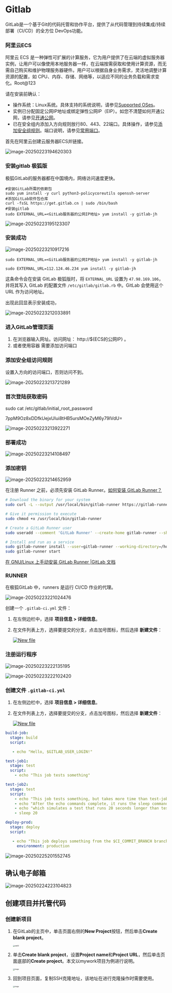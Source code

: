 

# Gitlab

GitLab是一个基于Git的代码托管和协作平台，提供了从代码管理到持续集成/持续部署（CI/CD）的全方位 DevOps功能。

### 阿里云ECS 

阿里云 ECS 是一种弹性可扩展的计算服务，它为用户提供了在云端的虚拟服务器实例，让用户可以像使用本地服务器一样，在云端按需获取和使用计算资源，而无需自己购买和维护物理服务器硬件。用户可以根据自身业务需求，灵活地调整计算资源的配置，如 CPU、内存、存储、网络等，以适应不同的业务负载和需求变化。Root@123

请在安装前确认：

- 操作系统：Linux系统。具体支持的系统说明，请参见[Supported OSes](https://docs.gitlab.com/ee/administration/package_information/supported_os.html)。
- 实例已分配固定公网IP地址或绑定弹性公网IP（EIP）。如您不清楚如何开通公网，请参见[开通公网](https://help.aliyun.com/zh/ecs/user-guide/best-practices-for-configuring-public-bandwidth)。
- 已在安全组内添加入方向规则放行80、443、22端口。具体操作，请参见[添加安全组规则](https://help.aliyun.com/zh/ecs/user-guide/add-a-security-group-rule#concept-sm5-2wz-xdb)。端口说明，请参见[常用端口](https://help.aliyun.com/zh/ecs/user-guide/common-ports)。

首先在阿里云创建云服务器ECS并链接。

![image-20250223194620303](ECS%20_Gitlab.assets/image-20250223194620303.png)

### 安装gitlab 极狐版

极狐GitLab的服务器都在中国境内，网络访问速度更快。

```shell
#安装GitLab所需的依赖包
sudo yum install -y curl python3-policycoreutils openssh-server
#添加GitLab软件包仓库
curl -fsSL https://get.gitlab.cn | sudo /bin/bash
#安装gitlab
sudo EXTERNAL_URL=<GitLab服务器的公网IP地址> yum install -y gitlab-jh
```

![image-20250223195123307](ECS%20_Gitlab.assets/image-20250223195123307.png)

### 安装成功

![image-20250223210917216](ECS%20_Gitlab.assets/image-20250223210917216.png)

```shell
sudo EXTERNAL_URL=<GitLab服务器的公网IP地址> yum install -y gitlab-jh
```

```shell
sudo EXTERNAL_URL=112.124.46.234 yum install -y gitlab-jh
```

这条命令会在安装 GitLab 极狐版时，将 `EXTERNAL_URL` 设置为 `47.98.169.106`，并将其写入 GitLab 的配置文件 `/etc/gitlab/gitlab.rb` 中。GitLab 会使用这个 URL 作为访问地址。

出现此回显表示安装成功，

![image-20250223212033891](ECS%20_Gitlab.assets/image-20250223212033891.png)



### 进入GitLab管理页面

1. 在浏览器输入网址。访问网址： http://${ECS的公网IP} 。
2. 或者使用容器  需要添加访问端口

### 添加安全组访问规则

设置入方向的访问端口，否则访问不到。

![image-20250223213721289](ECS%20_Gitlab.assets/image-20250223213721289.png)



### 首次登陆获取密码

sudo cat /etc/gitlab/initial_root_password

7ppM9Oz8xDDfkUejxUIui8tHB5ursMOeZyM6y79lVdU=

![image-20250223213922271](ECS%20_Gitlab.assets/image-20250223213922271.png)

### 部署成功

![image-20250223214108497](ECS%20_Gitlab.assets/image-20250223214108497.png)

 

### 添加密钥

![image-20250223214652959](ECS%20_Gitlab.assets/image-20250223214652959.png)



在注册 Runner 之前，必须先安装 GitLab Runner。[如何安装 GitLab Runner？](http://121.43.225.123/admin/runners/1/register#)

```bash
# Download the binary for your system
sudo curl -L --output /usr/local/bin/gitlab-runner https://gitlab-runner-downloads.gitlab.cn/latest/binaries/gitlab-runner-linux-amd64

# Give it permission to execute
sudo chmod +x /usr/local/bin/gitlab-runner

# Create a GitLab Runner user
sudo useradd --comment 'GitLab Runner' --create-home gitlab-runner --shell /bin/bash

# Install and run as a service
sudo gitlab-runner install --user=gitlab-runner --working-directory=/home/gitlab-runner
sudo gitlab-runner start
```

[在 GNU/Linux 上手动安装 GitLab Runner |GitLab 文档](https://docs.gitlab.com/runner/install/linux-manually/)

### RUNNER

在极狐GitLab 中，runners 是运行 CI/CD 作业的代理。

![image-20250223221024476](ECS%20_Gitlab.assets/image-20250223221024476.png)



创建一个 `.gitlab-ci.yml` 文件：

1. 在左侧边栏中，选择 **项目信息 > 详细信息**。

2. 在文件列表上方，选择要提交的分支，点击加号图标，然后选择 **新建文件**：

   [![New file](https://gitlab.cn/docs/jh/ci/quick_start/img/new_file_v13_6.png)](https://gitlab.cn/docs/jh/ci/quick_start/img/new_file_v13_6.png)

### 注册运行程序

![image-20250223222135195](ECS%20_Gitlab.assets/image-20250223222135195.png)



![image-20250223222102420](ECS%20_Gitlab.assets/image-20250223222102420.png)





### 创建文件  `.gitlab-ci.yml`

1. 在左侧边栏中，选择 **项目信息 > 详细信息**。

2. 在文件列表上方，选择要提交的分支，点击加号图标，然后选择 **新建文件**：

   [![New file](ECS%20_Gitlab.assets/new_file_v13_6.png)](https://gitlab.cn/docs/jh/ci/quick_start/img/new_file_v13_6.png)

```yaml
build-job:
  stage: build
  script:

   - echo "Hello, $GITLAB_USER_LOGIN!"

test-job1:
  stage: test
  script:
    - echo "This job tests something"

test-job2:
  stage: test
  script:
    - echo "This job tests something, but takes more time than test-job1."
    - echo "After the echo commands complete, it runs the sleep command for 20 seconds"
    - echo "which simulates a test that runs 20 seconds longer than test-job1"
    - sleep 20

deploy-prod:
  stage: deploy
  script:

   - echo "This job deploys something from the $CI_COMMIT_BRANCH branch."
     environment: production

```

![image-20250225201552745](ECS%20_Gitlab.assets/image-20250225201552745.png)

## 确认电子邮箱

![image-20250224223104823](ECS%20_Gitlab.assets/image-20250224223104823.png)

## **创建项目并托管代码**

### **创建新项目**

1. 在GitLab的主页中，单击页面右侧的**New Project**按钮，然后单击**Create blank project**。

   <img src="ECS%20_Gitlab.assets/p513103.png" alt="ada55" style="zoom: 33%;" />

2. 单击**Create blank project**，设置**Project name**和**Project URL**，然后单击页面底部的**Create project**。本文以mywork项目为例进行说明。

   <img src="ECS%20_Gitlab.assets/p872617.png" alt="image" style="zoom:33%;" />

3. 回到项目页面，复制SSH克隆地址，该地址在进行克隆操作时需要使用。

   <img src="ECS%20_Gitlab.assets/p872659.png" alt="image" style="zoom:33%;" />